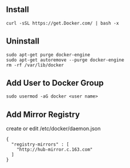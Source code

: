 ## Install
```
curl -sSL https://get.Docker.com/ | bash -x 
```

## Uninstall
```
sudo apt-get purge docker-engine
sudo apt-get autoremove --purge docker-engine
rm -rf /var/lib/docker
```

## Add User to Docker Group
```
sudo usermod -aG docker <user name>
```

## Add Mirror Registry
create or edit /etc/docker/daemon.json
```
{
  "registry-mirrors" : [
    "http://hub-mirror.c.163.com"
  ]
}
```